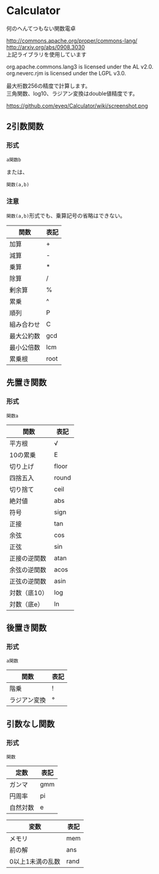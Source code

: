 # Calculator

何のへんてつもない関数電卓  

http://commons.apache.org/proper/commons-lang/  
http://arxiv.org/abs/0908.3030  
上記ライブラリを使用しています  

org.apache.commons.lang3 is licensed under the AL v2.0.  
org.neverc.rjm           is licensed under the LGPL v3.0.  

最大桁数256の精度で計算します。  
三角関数、log10、ラジアン変換はdouble値精度です。  

https://github.com/eyeq/Calculator/wiki/screenshot.png

## 2引数関数

### 形式

```
a関数b
```

または、

```
関数(a,b)
```

### 注意

`関数(a,b)`形式でも、乗算記号の省略はできない。

| 関数       | 表記   |
|------------|--------|
| 加算       | +      |
| 減算       | -      |
| 乗算       | *      |
| 除算       | /      |
| 剰余算     | %      |
| 累乗       | ^      |
| 順列       | P      |
| 組み合わせ | C      |
| 最大公約数 | gcd    |
| 最小公倍数 | lcm    |
| 累乗根     | root   |

## 先置き関数

### 形式

```
関数a
```

| 関数         | 表記   |
|--------------|--------|
| 平方根       | √      |
| 10の累乗     | E      |
| 切り上げ     | floor  |
| 四捨五入     | round  |
| 切り捨て     | ceil   |
| 絶対値       | abs    |
| 符号         | sign   |
| 正接         | tan    |
| 余弦         | cos    |
| 正弦         | sin    |
| 正接の逆関数 | atan   |
| 余弦の逆関数 | acos   |
| 正弦の逆関数 | asin   |
| 対数（底10） | log    |
| 対数（底e）  | ln     |

## 後置き関数

### 形式

```
a関数
```

| 関数         | 表記 |
|--------------|------|
| 階乗         | !    |
| ラジアン変換 | °    |

## 引数なし関数

### 形式

```
関数
```

| 定数     | 表記 |
|----------|------|
| ガンマ   | gmm  |
| 円周率   | pi   |
| 自然対数 | e    |

| 変数             | 表記 |
|------------------|------|
| メモリ           | mem  |
| 前の解           | ans  |
| 0以上1未満の乱数 | rand |
